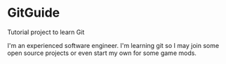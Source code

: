 # GitGuide
Tutorial project to learn Git

I'm an experienced software engineer.  I'm learning git so I may join some open source projects or even start my own for some game mods.
